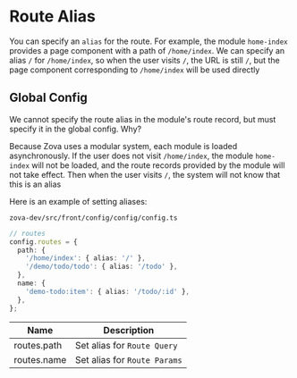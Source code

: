 # Route Alias

You can specify an `alias` for the route. For example, the module `home-index` provides a page component with a path of `/home/index`. We can specify an alias `/` for `/home/index`, so when the user visits `/`, the URL is still `/`, but the page component corresponding to `/home/index` will be used directly

## Global Config

We cannot specify the route alias in the module's route record, but must specify it in the global config. Why?

Because Zova uses a modular system, each module is loaded asynchronously. If the user does not visit `/home/index`, the module `home-index` will not be loaded, and the route records provided by the module will not take effect. Then when the user visits `/`, the system will not know that this is an alias

Here is an example of setting aliases:

`zova-dev/src/front/config/config/config.ts`

```typescript
// routes
config.routes = {
  path: {
    '/home/index': { alias: '/' },
    '/demo/todo/todo': { alias: '/todo' },
  },
  name: {
    'demo-todo:item': { alias: '/todo/:id' },
  },
};
```

| Name        | Description                  |
| ----------- | ---------------------------- |
| routes.path | Set alias for `Route Query`  |
| routes.name | Set alias for `Route Params` |
